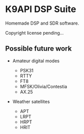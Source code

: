 # K9API DSP Suite

Homemade DSP and SDR software.

Copyright license pending...

## Possible future work

- Amateur digital modes
  - PSK31
  - RTTY
  - FT8
  - MFSK/Olivia/Contestia
  - AX.25

- Weather satellites
  - APT
  - LRPT
  - HRPT
  - HRIT
